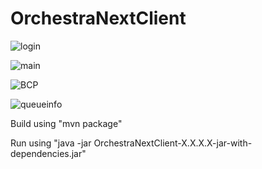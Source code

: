 # OrchestraNextClient

![login](http://i.imgur.com/XuVSPY5.png)

![main](http://i.imgur.com/8Ozzq5N.png)

![BCP](http://i.imgur.com/mGRlWnp.png)

![queueinfo](http://i.imgur.com/U2e0fXU.png)

Build using "mvn package"

Run using "java -jar OrchestraNextClient-X.X.X.X-jar-with-dependencies.jar"